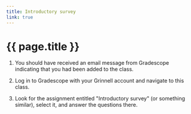 ```yaml
---
title: Introductory survey
link: true
---
```

# {{ page.title }}

1. You should have received an email message from Gradescope indicating
that you had been added to the class.  

2. Log in to Gradescope with your Grinnell account and navigate to this class.

3. Look for the assignment entitled "Introductory survey" (or something similar), select it, and answer the questions there.


